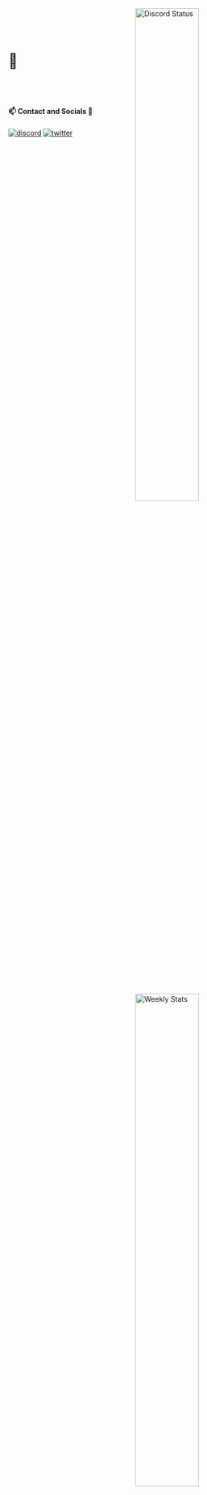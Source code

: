<a href="https://discord.com/users/704967674886881310" target="_blank">
	<img width="50%" align="right" alt="Discord Status" src="https://lanyard.cnrad.dev/api/704967674886881310?bg=1f1f1f&borderRadius=5px">
</a>
<a href="https://wakatime.com/@Syszekx" target="_blank">
	<img width="50%" align="right" alt="Weekly Stats" src="https://github-readme-stats.vercel.app/api/wakatime?username=Syszekx&border_radius=5px&theme=dark&bg_color=1f1f1f&border_color=1f1f1f&icon_color=58a6ff&show_icons=true&disable_animations=true&custom_title=Weekly%20Stats">
</a>

<br><br>

#  👋

<br>

 

<br>


#### 📫 Contact and Socials 🔎
<a href="https://discord.com/users/704967674886881310" target="_blank"><img alt="discord" align="center" src="https://img.shields.io/badge/-Discord-0D1117?style=flat-square&logo=discord&logoColor=white"></a>
<a href="https://www.twitch.tv/17uzyc_" target="_blank"><img alt="twitter" align="center" src="https://img.shields.io/badge/-Twitch-0D1117?style=flat-square&logo=twitch&logoColor=white"></a>
